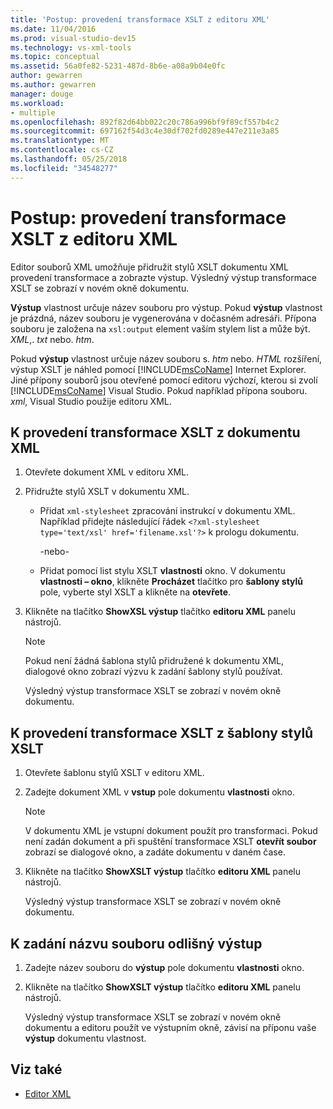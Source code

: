 ```yaml
---
title: 'Postup: provedení transformace XSLT z editoru XML'
ms.date: 11/04/2016
ms.prod: visual-studio-dev15
ms.technology: vs-xml-tools
ms.topic: conceptual
ms.assetid: 56a0fe82-5231-487d-8b6e-a08a9b04e0fc
author: gewarren
ms.author: gewarren
manager: douge
ms.workload:
- multiple
ms.openlocfilehash: 892f82d64bb022c20c786a996bf9f89cf557b4c2
ms.sourcegitcommit: 697162f54d3c4e30df702fd0289e447e211e3a85
ms.translationtype: MT
ms.contentlocale: cs-CZ
ms.lasthandoff: 05/25/2018
ms.locfileid: "34548277"
---
```

# <a name="how-to-execute-an-xslt-transformation-from-the-xml-editor"></a>Postup: provedení transformace XSLT z editoru XML

Editor souborů XML umožňuje přidružit stylů XSLT dokumentu XML provedení transformace a zobrazte výstup. Výsledný výstup transformace XSLT se zobrazí v novém okně dokumentu.

**Výstup** vlastnost určuje název souboru pro výstup. Pokud **výstup** vlastnost je prázdná, název souboru je vygenerována v dočasném adresáři. Přípona souboru je založena na `xsl:output` element vaším stylem list a může být. *XML*,. *txt* nebo. *htm*.

Pokud **výstup** vlastnost určuje název souboru s. *htm* nebo. *HTML* rozšíření, výstup XSLT je náhled pomocí [!INCLUDE[msCoName](../xml-tools/includes/msconame_md.md)] Internet Explorer. Jiné přípony souborů jsou otevřené pomocí editoru výchozí, kterou si zvolí [!INCLUDE[msCoName](../xml-tools/includes/msconame_md.md)] Visual Studio. Pokud například přípona souboru. *xml*, Visual Studio použije editoru XML.

## <a name="to-execute-an-xslt-transformation-from-an-xml-document"></a>K provedení transformace XSLT z dokumentu XML

1.  Otevřete dokument XML v editoru XML.

2.  Přidružte stylů XSLT v dokumentu XML.

    -   Přidat `xml-stylesheet` zpracování instrukcí v dokumentu XML. Například přidejte následující řádek `<?xml-stylesheet type='text/xsl' href='filename.xsl'?>` k prologu dokumentu.

         -nebo-

    -   Přidat pomocí list stylu XSLT **vlastnosti** okno. V dokumentu **vlastnosti – okno**, klikněte **Procházet** tlačítko pro **šablony stylů** pole, vyberte styl XSLT a klikněte na **otevřete**.

3.  Klikněte na tlačítko **ShowXSL výstup** tlačítko **editoru XML** panelu nástrojů.

    > [!NOTE]
    > Pokud není žádná šablona stylů přidružené k dokumentu XML, dialogové okno zobrazí výzvu k zadání šablony stylů používat.
    >
    >  Výsledný výstup transformace XSLT se zobrazí v novém okně dokumentu.

## <a name="to-execute-an-xslt-transformation-from-an-xslt-style-sheet"></a>K provedení transformace XSLT z šablony stylů XSLT

1.  Otevřete šablonu stylů XSLT v editoru XML.

2.  Zadejte dokument XML v **vstup** pole dokumentu **vlastnosti** okno.

    > [!NOTE]
    > V dokumentu XML je vstupní dokument použít pro transformaci. Pokud není zadán dokument a při spuštění transformace XSLT **otevřít soubor** zobrazí se dialogové okno, a zadáte dokumentu v daném čase.

3.  Klikněte na tlačítko **ShowXSLT výstup** tlačítko **editoru XML** panelu nástrojů.

     Výsledný výstup transformace XSLT se zobrazí v novém okně dokumentu.

## <a name="to-provide-a-different-output-file-name"></a>K zadání názvu souboru odlišný výstup

1.  Zadejte název souboru do **výstup** pole dokumentu **vlastnosti** okno.

2.  Klikněte na tlačítko **ShowXSLT výstup** tlačítko **editoru XML** panelu nástrojů.

     Výsledný výstup transformace XSLT se zobrazí v novém okně dokumentu a editoru použít ve výstupním okně, závisí na příponu vaše **výstup** dokumentu vlastnost.

## <a name="see-also"></a>Viz také

- [Editor XML](../xml-tools/xml-editor.md)